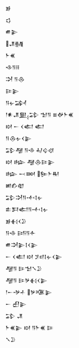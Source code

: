<div class='block'>
<div class='line'>𒂊</div>
<div class='line'>𒌓</div>
<div class='line'>𒌑𒉌</div>
<div class='line'>𒂗𒉆</div>
<div class='line'>𒈨𒌍</div>
<div class='line'>𒈾𒀀𒍝</div>
<div class='line'>𒋫 𒀀𒁲</div>
<div class='line'>𒄿𒉌</div>
<div class='line'>𒀀𒉡𒋆</div>
<div class='line'>𒁹𒀭𒂗𒅅𒁉 𒈠𒀀 𒊺𒉻𒈨𒌍</div>
<div class='line'>𒊭 𒀸 𒌋𒅗 𒅗</div>
<div class='line'>𒀀𒁲𒉡𒌋𒉌</div>
<div class='line'>𒁉𒆷 𒀀𒈾 𒄷𒌒𒋼</div>
<div class='line'>𒊭 𒈗 𒆷𒁲𒄿𒉌</div>
<div class='line'>𒈗 𒁁𒇷 𒌉𒈨𒊑</div>
<div class='line'>𒅖𒁓𒊏</div>
<div class='line'>𒁉𒋫𒀀𒋾𒋙𒉡</div>
<div class='line'>𒉺𒁕𒅗𒀀𒋾𒋙𒉡</div>
<div class='line'>𒂊𒈬𒌋𒊒</div>
<div class='line'>𒀀𒈾 𒅀𒀀𒅆</div>
<div class='line'>𒌑𒋫𒉌𒋙𒌋𒉌</div>
<div class='line'>𒀸 𒌋𒅗 𒊭 𒋡𒁀𒋙𒉡𒌋𒉌</div>
<div class='line'>𒆷𒀀 𒄿𒈠𒃵𒊒</div>
<div class='line'>𒆷𒀀 𒄿𒃻𒈬𒌋𒉌</div>
<div class='line'>𒁹𒀸𒋩𒈦 𒃻𒍨𒉌</div>
<div class='line'>𒀸 𒌷𒉌</div>
<div class='line'>𒁉 𒂗</div>
<div class='line'>𒈨𒌍𒉌 𒊭 𒀀𒈨𒌍 𒄿</div>
<div class='line'>𒃵𒊒</div>
</div>